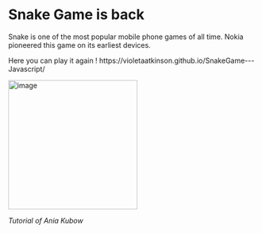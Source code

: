 <h1>Snake Game is back</h1>
<p>Snake is one of the most popular mobile phone games of all time. Nokia pioneered this game on its earliest devices.</p>
<p>Here you can play it again ! https://violetaatkinson.github.io/SnakeGame---Javascript/</p>

<img width="260" alt="image" src="https://user-images.githubusercontent.com/58277625/210618551-96c43a73-46e8-496c-893a-0bec2bdf825a.png">

<i>Tutorial of Ania Kubow </i>
